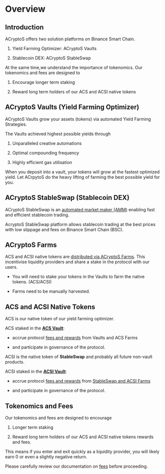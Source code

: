 # Overview

## Introduction

ACryptoS offers two solution platforms on Binance Smart Chain.

1.	Yield Farming Optimizer: ACryptoS Vaults 

2.	Stablecoin DEX: ACryptoS StableSwap


At the same time,we understand the importance of tokenomics.
Our tokenomics and fees are designed to 

1.	Encourage longer term staking 

2.	Reward long term holders of our ACS and ACSI native tokens


## ACryptoS Vaults (Yield Farming Optimizer)


ACryptoS Vaults grow your assets (tokens) via automated Yield Farming Strategies. 

The Vaults achieved highest possible yields through 

1.  Unparalleled creative automations

2.  Optimal compounding frequency

3.  Highly efficient gas utilisation

When you deposit into a vault, your tokens will grow at the fastest optimized yield. 
Let ACrpytoS do the heavy lifting of farming the best possible yield for you.

## ACryptoS StableSwap (Stablecoin DEX)

ACryptoS StableSwap is an [automated market maker \(AMM\)](https://academy.binance.com/en/articles/what-is-an-automated-market-maker-amm) enabling fast and efficient stablecoin trading.

AcryptoS StableSwap platform allows stablecoin trading at the best prices with low slippage and fees on Binance Smart Chain (BSC).

## ACryptoS Farms
ACS and ACSI native tokens are [distributed via ACryptoS Farms](fees.md#tokenomics).
This incentivise liquidity providers and share a stake in the protocol with our users.

- You will need to stake your tokens in the Vaults to farm the native tokens. (ACS/ACSI)

- Farms need to be manually harvested.

## ACS and ACSI Native Tokens

ACS is our native token of our yield farming optimizer.

ACS staked in the [**ACS Vault**](https://app.acryptos.com/core/):

- accrue protocol [fees and rewards](fees.md#acs-vault) from Vaults and ACS Farms

- and participate in governance of the protocol.

ACSI is the native token of **StableSwap** and probably all future non-vault products. 

ACSI staked in the [**ACSI Vault**](https://app.acryptos.com/acsi/):

- accrue protocol [fees and rewards](fees.md#acs-vault) from [StableSwap and ACSI Farms](https://app.acryptos.com/acsi/)

- and participate in governance of the protocol.


## Tokenomics and Fees

Our tokenomics and fees are designed to encourage 

1. Longer term staking

2. Reward long term holders of our ACS and ACSI native tokens rewards and fees. 

This means if you enter and exit quickly as a liquidity provider, you will likely earn 0 or even a slightly negative return.

Please carefully review our documentation on [fees](fees.md) before proceeding.

